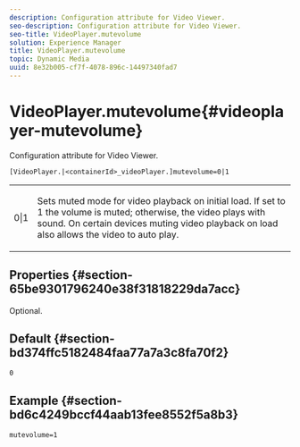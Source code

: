 ```yaml
---
description: Configuration attribute for Video Viewer.
seo-description: Configuration attribute for Video Viewer.
seo-title: VideoPlayer.mutevolume
solution: Experience Manager
title: VideoPlayer.mutevolume
topic: Dynamic Media
uuid: 8e32b005-cf7f-4078-896c-14497340fad7
---
```


# VideoPlayer.mutevolume{#videoplayer-mutevolume}

Configuration attribute for Video Viewer.

 `[VideoPlayer.|<containerId>_videoPlayer.]mutevolume=0|1`

<table id="table_2A4F898BBF88417DB0834B7F78637F5D"> 
 <tbody> 
  <tr> 
   <td colname="col1"> <p> <span class="codeph"> 0|1 </span> </p> </td> 
   <td colname="col2"> <p> Sets muted mode for video playback on initial load. If set to <span class="codeph"> 1 </span> the volume is muted; otherwise, the video plays with sound. On certain devices muting video playback on load also allows the video to auto play. </p> </td> 
  </tr> 
 </tbody> 
</table>

## Properties {#section-65be9301796240e38f31818229da7acc}

Optional.

## Default {#section-bd374ffc5182484faa77a7a3c8fa70f2}

`0`

## Example {#section-bd6c4249bccf44aab13fee8552f5a8b3}

`mutevolume=1` 
